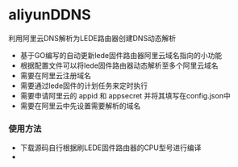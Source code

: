 # aliyunDDNS
利用阿里云DNS解析为LEDE路由器创建DNS动态解析

- 基于GO编写的自动更新lede固件路由器阿里云域名指向的小功能
- 根据配置文件可以将lede固件路由器动态解析至多个阿里云域名
- 需要在阿里云注册域名
- 需要通过lede固件的计划任务来定时执行
- 需要申请阿里云的 appid 和 appsecret 并将其填写在config.json中
- 需要在阿里云中先设置需要解析的域名


### 使用方法

- 下载源码自行根据刷LEDE固件路由器的CPU型号进行编译
- 